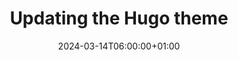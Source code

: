 ---
title: "Updating the Hugo theme"
description: ""
date: 2024-03-14T06:00:00+01:00
lastmod: 2024-03-14T06:00:00+01:00
image_cover: "/img/blog/2024/moved-over-to-hugo.jpg"
categories: ["Hugo"]
authors: ["Marcel Venema"] 
tags: []
draft: false
---
